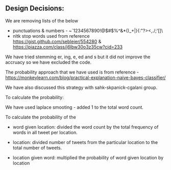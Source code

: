 ## Design Decisions:

We are removing lists of the below

- punctuations & numbers - ~`1234567890!@$#$%^&*()_+|}{:"?><,./;'[]\
- nltk stop words used from reference https://gist.github.com/sebleier/554280 & https://piazza.com/class/j6lbw30o3z35cw?cid=233

We have tried stemming er, ing, e, ed and s but it did not improve the accruacy so we have excluded the code.

The probability approach that we have used is from reference - https://monkeylearn.com/blog/practical-explanation-naive-bayes-classifier/

We have also discussed this strategy with sahk-skpanick-cgalani group.

To calculate the probability:

We have used laplace smooting - added 1 to the total word count.

To calculate the probability of the 

- word given location: divided the word count by the total frequency of words in all tweet per location.

- location: divided number of tweets from the particular location to the total number of tweets.

- location given word: multiplied the probability of word given location by location
